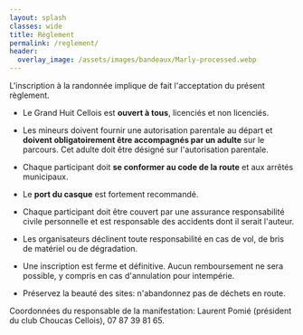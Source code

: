 ```yaml
---
layout: splash
classes: wide
title: Règlement
permalink: /reglement/
header:
  overlay_image: /assets/images/bandeaux/Marly-processed.webp
---
```


L'inscription à la randonnée implique de fait l'acceptation du présent règlement.

* Le Grand Huit Cellois est **ouvert à tous**, licenciés et non licenciés.

* Les mineurs doivent fournir une autorisation parentale au départ et
  **doivent obligatoirement être accompagnés par un adulte** sur le parcours.
  Cet adulte doit être désigné sur l'autorisation parentale.

* Chaque participant doit **se conformer au code de la route** et aux arrêtés municipaux.

* Le **port du casque** est fortement recommandé.

* Chaque participant doit être couvert par une assurance responsabilité civile
  personnelle et est responsable des accidents dont il serait l'auteur.

* Les organisateurs déclinent toute responsabilité en cas de vol,
  de bris de matériel ou de dégradation.

* Une inscription est ferme et définitive. Aucun remboursement ne sera possible,
  y compris en cas d'annulation pour intempérie.

* Préservez la beauté des sites: n'abandonnez pas de déchets en route.

Coordonnées du responsable de la manifestation:
Laurent Pomié (président du club Choucas Cellois), 07 87 39 81 65.
